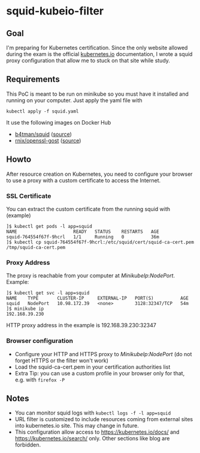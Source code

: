 # squid-kubeio-filter

## Goal
I'm preparing for Kubernetes certification. Since the only website allowed during the exam is the official [kubernetes.io](https://kubernetes.io/docs/home/) documentation, I wrote a squid proxy configuration that allow me to stuck on that site while study.

## Requirements

This PoC is meant to be run on minikube so you must have it installed and running on your computer. Just apply the yaml file with
```
kubectl apply -f squid.yaml
```
It use the following images on Docker Hub
- [b4tman/squid](https://hub.docker.com/r/b4tman/squid) ([source](https://github.com/b4tman/docker-squid))
- [rnix/openssl-gost](https://hub.docker.com/r/rnix/openssl-gost) ([source](https://github.com/rnixik/docker-openssl-gost))

## Howto

After resource creation on Kubernetes, you need to configure your browser to use a proxy with a custom certificate to access the Internet.
### SSL Certificate
You can extract the custom certificate from the running squid with (example)
```
]$ kubectl get pods -l app=squid
NAME                     READY   STATUS    RESTARTS   AGE
squid-764554f67f-9hcrl   1/1     Running   0          36m
]$ kubectl cp squid-764554f67f-9hcrl:/etc/squid/cert/squid-ca-cert.pem /tmp/squid-ca-cert.pem
```
### Proxy Address
The proxy is reachable from your computer at _MinikubeIp_:_NodePort_. Example:
```
]$ kubectl get svc -l app=squid
NAME    TYPE       CLUSTER-IP     EXTERNAL-IP   PORT(S)          AGE
squid   NodePort   10.98.172.39   <none>        3128:32347/TCP   54m
]$ minikube ip
192.168.39.230
```
HTTP proxy address in the example is 192.168.39.230:32347
### Browser configuration
- Configure your HTTP and HTTPS proxy to _MinikubeIp_:_NodePort_ (do not forget HTTPS or the filter won't work)
- Load the squid-ca-cert.pem in your certification authorities list
- Extra Tip: you can use a custom profile in your browser only for that, e.g. with `firefox -P`

## Notes

- You can monitor squid logs with `kubectl logs -f -l app=squid`
- URL filter is customized to include resources coming from external sites into kubernetes.io site. This may change in future.
- This configuration allow access to https://kubernetes.io/docs/ and https://kubernetes.io/search/ only. Other sections like blog are forbidden.
